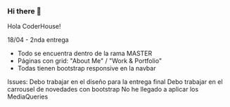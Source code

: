 ### Hi there 👋

Hola CoderHouse!

18/04 - 2nda entrega 

* Todo se encuentra dentro de la rama MASTER
* Páginas con grid: "About Me" / "Work & Portfolio"
* Todas tienen bootstrap responsive en la navbar

Issues:
Debo trabajar en el diseño para la entrega final
Debo trabajar en el carrousel de novedades con bootstrap
No he llegado a aplicar los MediaQueries

<!--
**BrianCassoli/briancassoli** is a ✨ _special_ ✨ repository because its `README.md` (this file) appears on your GitHub profile.

Here are some ideas to get you started:

- 🔭 I’m currently working on ...
- 🌱 I’m currently learning ...
- 👯 I’m looking to collaborate on ...
- 🤔 I’m looking for help with ...
- 💬 Ask me about ...
- 📫 How to reach me: ...
- 😄 Pronouns: ...
- ⚡ Fun fact: ...
-->
